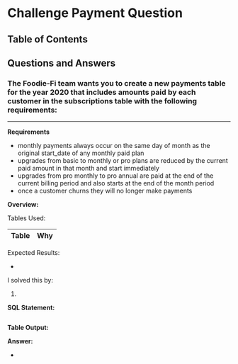 # Challenge Payment Question
## Table of Contents

[]()

## Questions and Answers
### The Foodie-Fi team wants you to create a new payments table for the year 2020 that includes amounts paid by each customer in the subscriptions table with the following requirements:
___________________________________________________________________________________________________________________________
**Requirements**

- monthly payments always occur on the same day of month as the original start_date of any monthly paid plan
- upgrades from basic to monthly or pro plans are reduced by the current paid amount in that month and start immediately
- upgrades from pro monthly to pro annual are paid at the end of the current billing period and also starts at the end of the month period
- once a customer churns they will no longer make payments

**Overview:**

Tables Used:

| Table | Why |
| ----- | --- |

Expected Results:

- 

I solved this by:

1. 

**SQL Statement:**
	
```sql	

```

**Table Output:**


**Answer:**

- 